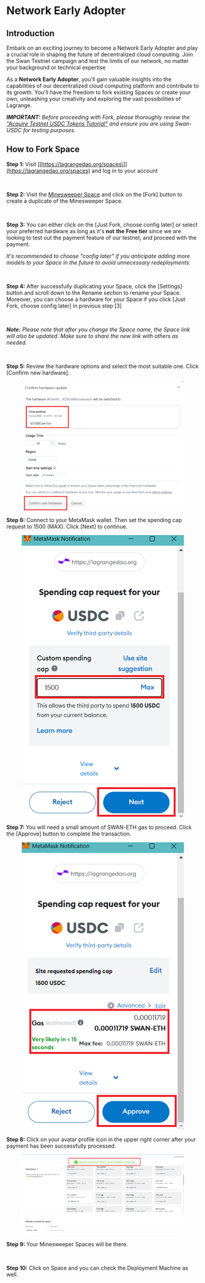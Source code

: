 # Network Early Adopter

## **Introduction**

Embark on an exciting journey to become a Network Early Adopter and play a crucial role in shaping the future of decentralized cloud computing. Join the Swan Testnet campaign and test the limits of our network, no matter your background or technical expertise

As a **Network Early Adopter**, you'll gain valuable insights into the capabilities of our decentralized cloud computing platform and contribute to its growth. You'll have the freedom to fork existing Spaces or create your own, unleashing your creativity and exploring the vast possibilities of Lagrange.

_**IMPORTANT:**_ _Before proceeding with Fork, please thoroughly review the_ [_"Acquire Testnet USDC Tokens Tutorial"_](https://docs.filswan.com/swan-testnet/swan-jupiter-testnet/before-you-get-started) _and ensure you are using Swan-USDC for testing purposes._

## How to Fork Space

**Step 1:** Visit [\[https://lagrangedao.org/spaces\]](https://lagrangedao.org/spaces) and log in to your account

<figure><img src="https://lh7-us.googleusercontent.com/CP2LGoT1AwileU4KVgcNSGkU6pkgfa6xIKu8ucDFTr68x86ElqZc_fIj4OZK1H0RgwLoOcBONpP4d_JAF3ijxLSF7OLiqyy9BjhxYECVRPsbqMRnCIjgw-hyiCQzlO-nLObsRTt6mWelpnw7wnh2noU" alt=""><figcaption></figcaption></figure>

**Step 2:** Visit the [Minesweeper Space](https://lagrangedao.org/spaces/0xC9180616B2b797385Ad64d09BF8730D74E3b5a41/Minesweeper/app) and click on the \[Fork] button to create a duplicate of the Minesweeper Space.

<figure><img src="https://lh7-us.googleusercontent.com/cNz7xWwuvdzUg3He-3yNmR2flG-N2_r58C4ayILNL_Vzjf-d37oIKhiAMhxcerP0fx8OFptf8tNA6MAEDCBsulGIOdXoUTSFofaQpn8DyTqNeTj_EGqrl0q-HJyNJ0nsSJAUC4wSClfXdZA60UtkZ2A" alt=""><figcaption></figcaption></figure>

**Step 3:** You can either click on the \[Just Fork, choose config later] or select your preferred hardware as long as it's **not** **the** **Free tier** since we are looking to test out the payment feature of our testnet, and proceed with the payment.

_It's recommended to choose "config later" if you anticipate adding more models to your Space in the future to avoid unnecessary redeployments._

<figure><img src="https://lh7-us.googleusercontent.com/FzP_I4Us45-ZCzn2OioU3eQV4cfJ9GavCf719oDjOWmeEowUPtjGvfjETnJDiYzk4xqFThEO34VouG0UamwzOkniYqT-ArLX63ujz99rGq6_lUmqLSoKwPOVkCWBxINoA8N8ELInUbs656og-Z14dwI" alt=""><figcaption></figcaption></figure>

**Step 4:** After successfully duplicating your Space, click the \[Settings] button and scroll down to the Rename section to rename your Space. Moreover, you can choose a hardware for your Space if you click \[Just Fork, choose config later] in previous step \[3]

<figure><img src="https://lh7-us.googleusercontent.com/SlOD-ov9-3xlX6AMfO8zjm3lRUhiY2e5SSld71p5k-zkZicfIRP0quESpmlmhGqwldL1-bI_DQzznnKybv7sFREatFQE5BJY9zk3PR9uRQB9U7QbN1-JMjCl-mkxlJiRlgXv08n67S5w2ApnhmViulY" alt=""><figcaption></figcaption></figure>

_**Note:** Please note that after you change the Space name, the Space link will also be updated. Make sure to share the new link with others as needed._

<figure><img src="https://lh7-us.googleusercontent.com/N1cPh2zdrFF8XPuCR_R4KZnZvq6lGELVu8VJj2CXo5tBKjZngLeD8-cVE5Mt29iNWxpQUfi-A38XdwnR0mdxsgLmu_UTS0IRegdPDQCgBRObjMv8_yPNPRZl7I_c4V1YAEZMu4VuKlMhnevpbPP5MVw" alt=""><figcaption></figcaption></figure>

**Step 5:** Review the hardware options and select the most suitable one. Click \[Confirm new hardware].

<figure><img src="../../.gitbook/assets/z.png" alt=""><figcaption></figcaption></figure>

**Step 6:** Connect to your MetaMask wallet. Then set the spending cap request to 1500 (MAX). Click \[Next] to continue.



<figure><img src="../../.gitbook/assets/MicrosoftTeams-image (3).png" alt=""><figcaption></figcaption></figure>

**Step 7:** You will need a small amount of SWAN-ETH gas to proceed. Click the \[Approve] button to complete the transaction.



<figure><img src="../../.gitbook/assets/MicrosoftTeams-image (4).png" alt=""><figcaption></figcaption></figure>

**Step 8:** Click on your avatar profile icon in the upper right corner after your payment has been successfully processed.



<figure><img src="../../.gitbook/assets/b.png" alt=""><figcaption></figcaption></figure>

**Step 9:** Your Minesweeper Spaces will be there.&#x20;

<figure><img src="https://lh7-us.googleusercontent.com/Z0giawBWCsrxUMejbtFQpP1k6M71z7oqgpzusAU6fYTWqD6owW4gCebbOBr7f-gpCe4i_qZLg2oRU9bH7T5vvA3GYAvLRDDO9zuV-q2GSdjS3fW9aqDG7saknzawAmTCVqAvgc9AJmrhqEmBoC4tTS0" alt=""><figcaption></figcaption></figure>

**Step 10:** Click on Space and you can check the Deployment Machine as well.

<figure><img src="https://lh7-us.googleusercontent.com/Z9x5dWSBYhlu_7f33HB3e1n_87jWmQj7t1nIw3FXhVbJDv8cs5lGVjL3CRIH-zHDAyuQadT8vK1rnfMgkhZS7XvvAiRxzZjxCg7W1t_4G4CJPemOtocI37bd3VcKoFnxOMMMH08dc1kLMgDTbtlioC0" alt=""><figcaption></figcaption></figure>

































